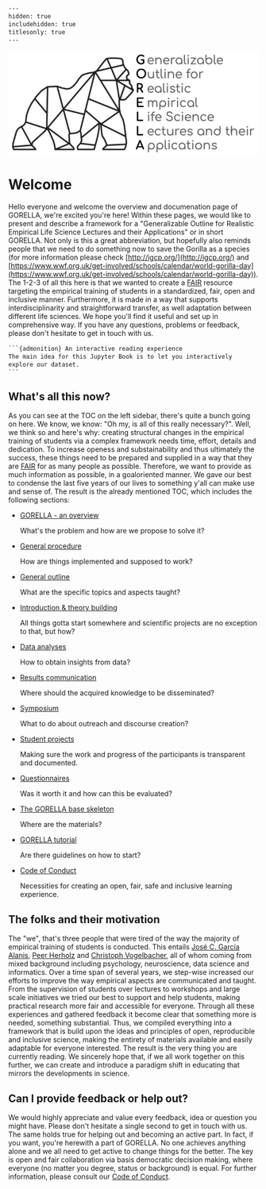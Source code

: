 
```{toctree}
---
hidden: true
includehidden: true
titlesonly: true
---
```


![gorella logo](static/gorella_logo.png)

# Welcome  

Hello everyone and welcome the overview and documenation page of GORELLA, we're excited you're here! Within these pages,
we would like to present and describe a framework for a "Generalizable Outline for Realistic Empirical Life Science Lectures and their Applications" or in short GORELLA. Not only is this a great abbreviation, but hopefully also reminds people that we need to do something now to save the Gorilla as a species (for more information please check [http://igcp.org/](http://igcp.org/) and [https://www.wwf.org.uk/get-involved/schools/calendar/world-gorilla-day](https://www.wwf.org.uk/get-involved/schools/calendar/world-gorilla-day)). The 1-2-3 of all this here is that we wanted to create a [FAIR](https://en.wikipedia.org/wiki/FAIR_data) resource targeting the empirical training of students in a standardized, fair, open and inclusive manner. Furthermore, it is made in a way that supports interdisciplinarity and straightforward transfer, as well adaptation between different life sciences. We hope you'll find it useful and set up in comprehensive way. If you have any questions, problems or feedback, please don't hesitate to get in touch with us.


````{margin}
```{admonition} An interactive reading experience
The main idea for this Jupyter Book is to let you interactively explore our dataset.
```
````

## What's all this now?

As you can see at the TOC on the left sidebar, there's quite a bunch going on here. We know, we know: "Oh my, is all of this really necessary?". Well, we think so and here's why: creating structural changes in the empirical training of students via a complex framework needs time, effort, details and dedication. To increase openess and substainability and thus ultimately the success, these things need to be prepared and supplied in a way that they are [FAIR](https://en.wikipedia.org/wiki/FAIR_data) for as many people as possible. Therefore, we want to provide as much information as possible, in a goaloriented manner. We gave our best to condense the last five years of our lives to something y'all can make use and sense of. The result is the already mentioned TOC, which includes the following sections:

* [GORELLA - an overview](https://gorella.netlify.app/overview.html)

   What's the problem and how are we propose to solve it?

* [General procedure](https://gorella.netlify.app/procedure.html)

   How are things implemented and supposed to work?

* [General outline](https://gorella.netlify.app/outline.html)

   What are the specific topics and aspects taught?

* [Introduction & theory building](https://gorella.netlify.app/introduction_theory_building.html)

   All things gotta start somewhere and scientific projects are no exception to that, but how?

* [Data analyses](https://gorella.netlify.app/data_analyses.html)

   How to obtain insights from data?

* [Results communication](https://gorella.netlify.app/results_communication.html)

   Where should the acquired knowledge to be disseminated?

* [Symposium](https://gorella.netlify.app/symposium.html)

   What to do about outreach and discourse creation?

* [Student projects](https://gorella.netlify.app/projects.html)

   Making sure the work and progress of the participants is transparent and documented.

* [Questionnaires](https://gorella.netlify.app/questionnaires.html)

   Was it worth it and how can this be evaluated?

* [The GORELLA base skeleton](https://gorella.netlify.app/base.html)

   Where are the materials?   

* [GORELLA tutorial](https://gorella.netlify.app/tutorial.html)

   Are there guidelines on how to start?

* [Code of Conduct](https://gorella.netlify.app/coc)

   Necessities for creating an open, fair, safe and inclusive learning experience.


## The folks and their motivation

The "we", that's three people that were tired of the way the majority of empirical training of students is conducted. This entails [José C. García Alanis](), [Peer Herholz]() and [Christoph Vogelbacher](), all of whom coming from mixed background including psychology, neuroscience, data science and informatics. Over a time span of several years, we step-wise increased our efforts to improve the way empirical aspects are communicated and taught. From the supervision of students over lectures to workshops and large scale initiatives we tried our best to support and help students, making practical research more fair and accessible for everyone.
Through all these experiences and gathered feedback it become clear that something more is needed, something substantial. Thus, we compiled everything into a framework that is build upon the ideas and principles of open, reproducible and inclusive science, making the entirety of materials available and easily adaptable for everyone interested. The result is the very thing you are currently reading. We sincerely hope that, if we all work together on this further, we can create and introduce a paradigm shift in educating that mirrors the developments in science.

## Can I provide feedback or help out?

We would highly appreciate and value every feedback, idea or question you might have. Please don't hesitate a single second to get in touch with us. The same holds true for helping out and becoming an active part. In fact, if you want, you're herewith a part of GORELLA. No one achieves anything alone and we all need to get active to change things for the better. The key is open and fair collaboration via basis democratic decision making, where everyone (no matter you degree, status or background) is equal. For further information, please consult our [Code of Conduct](https://gorella.netlify.app/coc).
